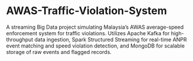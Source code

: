 # AWAS-Traffic-Violation-System
A streaming Big Data project simulating Malaysia’s AWAS average-speed enforcement system for traffic violations. Utilizes Apache Kafka for high-throughput data ingestion, Spark Structured Streaming for real-time ANPR event matching and speed violation detection, and MongoDB for scalable storage of raw events and flagged records.
